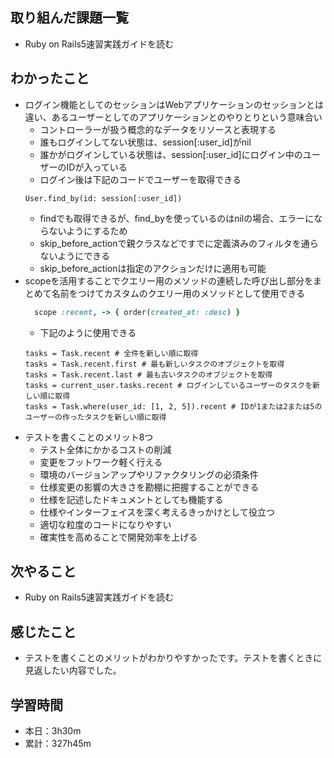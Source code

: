 ## 取り組んだ課題一覧
- Ruby on Rails5速習実践ガイドを読む
## わかったこと
- ログイン機能としてのセッションはWebアプリケーションのセッションとは違い、あるユーザーとしてのアプリケーションとのやりとりという意味合い
    - コントローラーが扱う概念的なデータをリソースと表現する
    - 誰もログインしてない状態は、session[:user_id]がnil
    - 誰かがログインしている状態は、session[:user_id]にログイン中のユーザーのIDが入っている
    - ログイン後は下記のコードでユーザーを取得できる
    ```
    User.find_by(id: session[:user_id])
    ```
    - findでも取得できるが、find_byを使っているのはnilの場合、エラーにならないようにするため
    - skip_before_actionで親クラスなどですでに定義済みのフィルタを通らないようにできる
    - skip_before_actionは指定のアクションだけに適用も可能
- scopeを活用することでクエリー用のメソッドの連続した呼び出し部分をまとめて名前をつけてカスタムのクエリー用のメソッドとして使用できる
    ```task.rb
      scope :recent, -> { order(created_at: :desc) }
    ```
    - 下記のように使用できる
    ```
    tasks = Task.recent # 全件を新しい順に取得
    tasks = Task.recent.first # 最も新しいタスクのオブジェクトを取得
    tasks = Task.recent.last # 最も古いタスクのオブジェクトを取得
    tasks = current_user.tasks.recent # ログインしているユーザーのタスクを新しい順に取得
    tasks = Task.where(user_id: [1, 2, 5]).recent # IDが1または2または5のユーザーの作ったタスクを新しい順に取得
    ```
- テストを書くことのメリット8つ
    - テスト全体にかかるコストの削減
    - 変更をフットワーク軽く行える
    - 環境のバージョンアップやリファクタリングの必須条件
    - 仕様変更の影響の大きさを勘棚に把握することができる
    - 仕様を記述したドキュメントとしても機能する
    - 仕様やインターフェイスを深く考えるきっかけとして役立つ
    - 適切な粒度のコードになりやすい
    - 確実性を高めることで開発効率を上げる
## 次やること
- Ruby on Rails5速習実践ガイドを読む
## 感じたこと
- テストを書くことのメリットがわかりやすかったです。テストを書くときに見返したい内容でした。
## 学習時間
- 本日：3h30m
- 累計：327h45m
